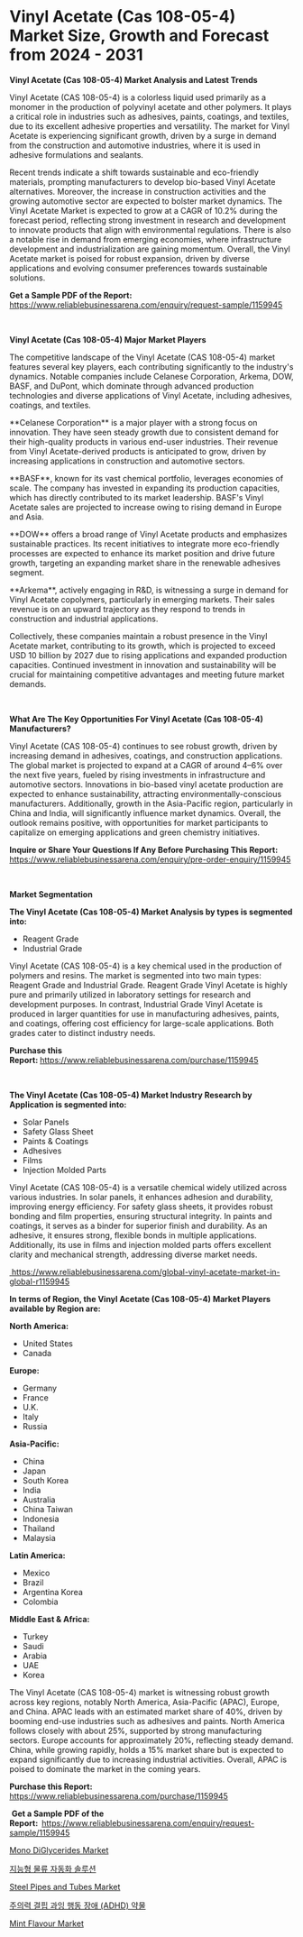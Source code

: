 <p><h1>Vinyl Acetate (Cas 108-05-4) Market Size, Growth and Forecast from 2024 - 2031</h1></p><p><strong>Vinyl Acetate (Cas 108-05-4) Market Analysis and Latest Trends</strong></p>
<p><p>Vinyl Acetate (CAS 108-05-4) is a colorless liquid used primarily as a monomer in the production of polyvinyl acetate and other polymers. It plays a critical role in industries such as adhesives, paints, coatings, and textiles, due to its excellent adhesive properties and versatility. The market for Vinyl Acetate is experiencing significant growth, driven by a surge in demand from the construction and automotive industries, where it is used in adhesive formulations and sealants.</p><p>Recent trends indicate a shift towards sustainable and eco-friendly materials, prompting manufacturers to develop bio-based Vinyl Acetate alternatives. Moreover, the increase in construction activities and the growing automotive sector are expected to bolster market dynamics. The Vinyl Acetate Market is expected to grow at a CAGR of 10.2% during the forecast period, reflecting strong investment in research and development to innovate products that align with environmental regulations. There is also a notable rise in demand from emerging economies, where infrastructure development and industrialization are gaining momentum. Overall, the Vinyl Acetate market is poised for robust expansion, driven by diverse applications and evolving consumer preferences towards sustainable solutions.</p></p>
<p><strong>Get a Sample PDF of the Report:&nbsp;</strong> <a href="https://www.reliablebusinessarena.com/enquiry/request-sample/1159945">https://www.reliablebusinessarena.com/enquiry/request-sample/1159945</a></p>
<p>&nbsp;</p>
<p><strong>Vinyl Acetate (Cas 108-05-4) Major Market Players</strong></p>
<p><p>The competitive landscape of the Vinyl Acetate (CAS 108-05-4) market features several key players, each contributing significantly to the industry's dynamics. Notable companies include Celanese Corporation, Arkema, DOW, BASF, and DuPont, which dominate through advanced production technologies and diverse applications of Vinyl Acetate, including adhesives, coatings, and textiles.</p><p>**Celanese Corporation** is a major player with a strong focus on innovation. They have seen steady growth due to consistent demand for their high-quality products in various end-user industries. Their revenue from Vinyl Acetate-derived products is anticipated to grow, driven by increasing applications in construction and automotive sectors.</p><p>**BASF**, known for its vast chemical portfolio, leverages economies of scale. The company has invested in expanding its production capacities, which has directly contributed to its market leadership. BASF's Vinyl Acetate sales are projected to increase owing to rising demand in Europe and Asia.</p><p>**DOW** offers a broad range of Vinyl Acetate products and emphasizes sustainable practices. Its recent initiatives to integrate more eco-friendly processes are expected to enhance its market position and drive future growth, targeting an expanding market share in the renewable adhesives segment.</p><p>**Arkema**, actively engaging in R&D, is witnessing a surge in demand for Vinyl Acetate copolymers, particularly in emerging markets. Their sales revenue is on an upward trajectory as they respond to trends in construction and industrial applications.</p><p>Collectively, these companies maintain a robust presence in the Vinyl Acetate market, contributing to its growth, which is projected to exceed USD 10 billion by 2027 due to rising applications and expanded production capacities. Continued investment in innovation and sustainability will be crucial for maintaining competitive advantages and meeting future market demands.</p></p>
<p>&nbsp;</p>
<p><strong>What Are The Key Opportunities For Vinyl Acetate (Cas 108-05-4) Manufacturers?</strong></p>
<p><p>Vinyl Acetate (CAS 108-05-4) continues to see robust growth, driven by increasing demand in adhesives, coatings, and construction applications. The global market is projected to expand at a CAGR of around 4–6% over the next five years, fueled by rising investments in infrastructure and automotive sectors. Innovations in bio-based vinyl acetate production are expected to enhance sustainability, attracting environmentally-conscious manufacturers. Additionally, growth in the Asia-Pacific region, particularly in China and India, will significantly influence market dynamics. Overall, the outlook remains positive, with opportunities for market participants to capitalize on emerging applications and green chemistry initiatives.</p></p>
<p><strong>Inquire or Share Your Questions If Any Before Purchasing This Report:</strong> <a href="https://www.reliablebusinessarena.com/enquiry/pre-order-enquiry/1159945">https://www.reliablebusinessarena.com/enquiry/pre-order-enquiry/1159945</a></p>
<p>&nbsp;</p>
<p><strong>Market Segmentation</strong></p>
<p><strong>The Vinyl Acetate (Cas 108-05-4) Market Analysis by types is segmented into:</strong></p>
<p><ul><li>Reagent Grade</li><li>Industrial Grade</li></ul></p>
<p><p>Vinyl Acetate (CAS 108-05-4) is a key chemical used in the production of polymers and resins. The market is segmented into two main types: Reagent Grade and Industrial Grade. Reagent Grade Vinyl Acetate is highly pure and primarily utilized in laboratory settings for research and development purposes. In contrast, Industrial Grade Vinyl Acetate is produced in larger quantities for use in manufacturing adhesives, paints, and coatings, offering cost efficiency for large-scale applications. Both grades cater to distinct industry needs.</p></p>
<p><strong>Purchase this Report:&nbsp;</strong><a href="https://www.reliablebusinessarena.com/purchase/1159945">https://www.reliablebusinessarena.com/purchase/1159945</a></p>
<p>&nbsp;</p>
<p><strong>The Vinyl Acetate (Cas 108-05-4) Market Industry Research by Application is segmented into:</strong></p>
<p><ul><li>Solar Panels</li><li>Safety Glass Sheet</li><li>Paints & Coatings</li><li>Adhesives</li><li>Films</li><li>Injection Molded Parts</li></ul></p>
<p><p>Vinyl Acetate (CAS 108-05-4) is a versatile chemical widely utilized across various industries. In solar panels, it enhances adhesion and durability, improving energy efficiency. For safety glass sheets, it provides robust bonding and film properties, ensuring structural integrity. In paints and coatings, it serves as a binder for superior finish and durability. As an adhesive, it ensures strong, flexible bonds in multiple applications. Additionally, its use in films and injection molded parts offers excellent clarity and mechanical strength, addressing diverse market needs.</p></p>
<p><a href="https://www.reliablebusinessarena.com/global-vinyl-acetate-market-in-global-r1159945">&nbsp;https://www.reliablebusinessarena.com/global-vinyl-acetate-market-in-global-r1159945</a></p>
<p><strong>In terms of Region, the Vinyl Acetate (Cas 108-05-4) Market Players available by Region are:</strong></p>
<p>
    <p> <strong> North America: </strong>
        <ul>
            <li>United States</li>
            <li>Canada</li>
        </ul>
        </p> 
    <p> <strong> Europe: </strong>
        <ul>
            <li>Germany</li>
            <li>France</li>
            <li>U.K.</li>
            <li>Italy</li>
            <li>Russia</li>
        </ul>
        </p> 
    <p> <strong> Asia-Pacific: </strong>
        <ul>
            <li>China</li>
            <li>Japan</li>
            <li>South Korea</li>
            <li>India</li>
            <li>Australia</li>
            <li>China Taiwan</li>
            <li>Indonesia</li>
            <li>Thailand</li>
            <li>Malaysia</li>
        </ul>
        </p> 
    <p> <strong> Latin America: </strong>
        <ul>
            <li>Mexico</li>
            <li>Brazil</li>
            <li>Argentina Korea</li>
            <li>Colombia</li>
        </ul>
        </p> 
    <p> <strong> Middle East & Africa: </strong>
        <ul>
            <li>Turkey</li>
            <li>Saudi</li>
            <li>Arabia</li>
            <li>UAE</li>
            <li>Korea</li>
        </ul>
    </p>
    </p>
<p><p>The Vinyl Acetate (CAS 108-05-4) market is witnessing robust growth across key regions, notably North America, Asia-Pacific (APAC), Europe, and China. APAC leads with an estimated market share of 40%, driven by booming end-use industries such as adhesives and paints. North America follows closely with about 25%, supported by strong manufacturing sectors. Europe accounts for approximately 20%, reflecting steady demand. China, while growing rapidly, holds a 15% market share but is expected to expand significantly due to increasing industrial activities. Overall, APAC is poised to dominate the market in the coming years.</p></p>
<p><strong>Purchase this Report: </strong><a href="https://www.reliablebusinessarena.com/purchase/1159945">https://www.reliablebusinessarena.com/purchase/1159945</a></p>
<p>&nbsp;<strong>Get a Sample PDF of the Report:&nbsp;&nbsp;</strong><a href="https://www.reliablebusinessarena.com/enquiry/request-sample/1159945">https://www.reliablebusinessarena.com/enquiry/request-sample/1159945</a></p>
<p><strong></strong></p>
<p><p><a href="https://issuu.com/reportprime-2/docs/mono-diglycerides-market-size-2030._f8dd855215332c">Mono DiGlycerides Market</a></p><p><a href="https://medium.com/@test11.4/%EC%A7%80%EB%8A%A5%ED%98%95-%EB%AC%BC%EB%A5%98-%EC%9E%90%EB%8F%99%ED%99%94-%EC%86%94%EB%A3%A8%EC%85%98-%EC%8B%9C%EC%9E%A5-%EA%B7%9C%EB%AA%A8-%EC%A0%90%EC%9C%A0%EC%9C%A8-%EB%B0%8F-%ED%8A%B8%EB%A0%8C%EB%93%9C-%EB%B6%84%EC%84%9D-%EB%B3%B4%EA%B3%A0%EC%84%9C-%EC%A0%9C%ED%92%88%EB%B3%84-%ED%86%B5%ED%95%A9-%EC%86%8C%ED%94%84%ED%8A%B8%EC%9B%A8%EC%96%B4-%EB%B0%8F-%ED%95%98%EB%93%9C%EC%9B%A8%EC%96%B4-%EC%86%8C%ED%94%84%ED%8A%B8%EC%9B%A8%EC%96%B4-%EB%B0%8F-%EA%B8%B0%EC%88%A0-%EB%B0%8F-%EC%84%B8%EB%B6%84%ED%99%94-%EC%98%88%EC%B8%A1-2024-2031-138c96ce168f">지능형 물류 자동화 솔루션</a></p><p><a href="https://www.linkedin.com/pulse/market-forecasting-change-global-steel-pipes-tubes-dynamics-qwwqc?trackingId=3zWFwRKxTQG3rH8SvHycvQ%3D%3D">Steel Pipes and Tubes Market</a></p><p><a href="https://medium.com/@test11.4/%EC%A3%BC%EC%9D%98%EB%A0%A5-%EA%B2%B0%ED%95%8D-%EA%B3%BC%EB%8B%A4%ED%99%9C%EB%8F%99%EC%84%B1-%EC%9E%A5%EC%95%A0-adhd-%EC%95%BD%EB%AC%BC-%EC%8B%9C%EC%9E%A5-%EC%A0%84%EB%9E%B5%EC%A0%81-%ED%86%B5%EC%B0%B0-%EC%A3%BC%EC%9D%98%EB%A0%A5-%EA%B2%B0%ED%95%8D-%EA%B3%BC%EB%8B%A4%ED%99%9C%EB%8F%99%EC%84%B1-%EC%9E%A5%EC%95%A0-adhd-%EC%95%BD%EB%AC%BC-%EC%82%B0%EC%97%85%EC%9D%98-%EC%A0%9C%ED%92%88-%EC%A7%84%ED%99%94-%EB%B0%8F-%EC%8B%9C%EC%9E%A5-%EC%84%B8%EB%B6%84%ED%99%94-1f1fe696680f">주의력 결핍 과잉 행동 장애 (ADHD) 약물</a></p><p><a href="https://issuu.com/reportprime-2/docs/mint-flavour-market-size-2030.pptx_0053c78c6ab4f0">Mint Flavour Market</a></p></p>